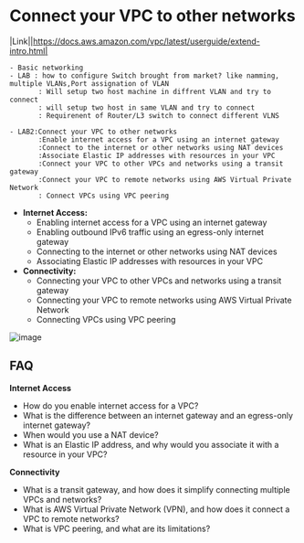 
# Connect your VPC to other networks

|Link||https://docs.aws.amazon.com/vpc/latest/userguide/extend-intro.html|

```
- Basic networking
- LAB : how to configure Switch brought from market? like namming, multiple VLANs,Port assignation of VLAN
       : Will setup two host machine in diffrent VLAN and try to connect
       : will setup two host in same VLAN and try to connect
       : Requirenent of Router/L3 switch to connect different VLNS

- LAB2:Connect your VPC to other networks
       :Enable internet access for a VPC using an internet gateway
       :Connect to the internet or other networks using NAT devices
       :Associate Elastic IP addresses with resources in your VPC
       :Connect your VPC to other VPCs and networks using a transit gateway
       :Connect your VPC to remote networks using AWS Virtual Private Network
       : Connect VPCs using VPC peering
```
* **Internet Access:**
    * Enabling internet access for a VPC using an internet gateway
    * Enabling outbound IPv6 traffic using an egress-only internet gateway
    * Connecting to the internet or other networks using NAT devices
    * Associating Elastic IP addresses with resources in your VPC
* **Connectivity:**
    * Connecting your VPC to other VPCs and networks using a transit gateway
    * Connecting your VPC to remote networks using AWS Virtual Private Network
    * Connecting VPCs using VPC peering

![image](https://github.com/user-attachments/assets/2b65ccb6-7775-4c56-9837-e78f8a8917d7)



##   FAQ

**Internet Access**

* How do you enable internet access for a VPC?
* What is the difference between an internet gateway and an egress-only internet gateway?
* When would you use a NAT device?
* What is an Elastic IP address, and why would you associate it with a resource in your VPC?

**Connectivity**

* What is a transit gateway, and how does it simplify connecting multiple VPCs and networks?
* What is AWS Virtual Private Network (VPN), and how does it connect a VPC to remote networks?
* What is VPC peering, and what are its limitations?
